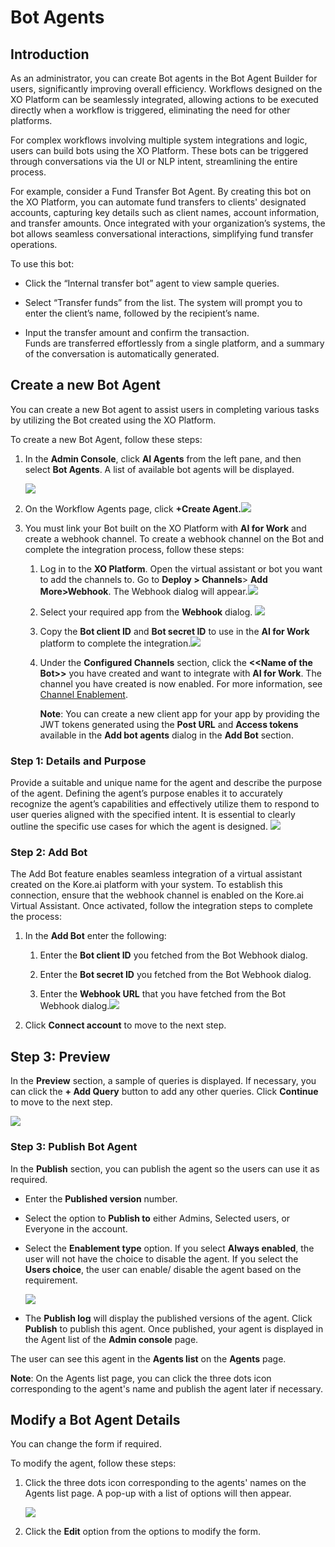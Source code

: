 # Bot Agents

##  Introduction

As an administrator, you can create Bot agents in the Bot Agent Builder for
users, significantly improving overall efficiency. Workflows designed on the XO
Platform can be seamlessly integrated, allowing actions to be executed directly
when a workflow is triggered, eliminating the need for other platforms.

For complex workflows involving multiple system integrations and logic, users
can build bots using the XO Platform. These bots can be triggered through
conversations via the UI or NLP intent, streamlining the entire process.

For example, consider a Fund Transfer Bot Agent. By creating this bot on the XO
Platform, you can automate fund transfers to clients' designated accounts,
capturing key details such as client names, account information, and transfer
amounts. Once integrated with your organization’s systems, the bot allows
seamless conversational interactions, simplifying fund transfer operations.

To use this bot:

-   Click the “Internal transfer bot” agent to view sample queries.

-   Select “Transfer funds” from the list. The system will prompt you to enter
    the client’s name, followed by the recipient’s name.

-   Input the transfer amount and confirm the transaction.  
    Funds are transferred effortlessly from a single platform, and a summary of
    the conversation is automatically generated.

##  Create a new Bot Agent

You can create a new Bot agent to assist users in completing various tasks by
utilizing the Bot created using the XO Platform.

To create a new Bot Agent, follow these steps:

1.  In the **Admin Console**, click **AI Agents** from the left pane, and then
    select **Bot Agents**. A list of available bot agents will be displayed.

    ![](images/bot-agent.png)

2.  On the Workflow Agents page, click **+Create
    Agent.![](images/create-agent.png)**

3.  You must link your Bot built on the XO Platform with **AI for Work** and
    create a webhook channel. To create a webhook channel on the Bot and
    complete the integration process, follow these steps:

    1.  Log in to the **XO Platform**. Open the virtual assistant or bot you
        want to add the channels to. Go to **Deploy \> Channels**\> **Add
        More\>Webhook**. The Webhook dialog will
        appear.![](images/webhook.png)

    2.  Select your required app from the **Webhook** dialog.
        ![](images/webhook_select_app.png)

    3.  Copy the **Bot client ID** and **Bot secret ID** to use in the **AI for
        Work** platform to complete the
        integration.![](images/webhook_botID.png)

    4.  Under the **Configured Channels** section, click the **\<\<Name of the
        Bot\>\>** you have created and want to integrate with **AI for Work**.
        The channel you have created is now enabled. For more information, see
        [Channel
        Enablement](https://developer.kore.ai/docs/bots/channel-enablement/adding-channels-to-your-bot/).

        **Note**: You can create a new client app for your app by providing the
        JWT tokens generated using the **Post URL** and **Access tokens**
        available in the **Add bot agents** dialog in the **Add Bot** section.

###  Step 1: Details and Purpose

Provide a suitable and unique name for the agent and describe the purpose of the
agent. Defining the agent’s purpose enables it to accurately recognize the
agent’s capabilities and effectively utilize them to respond to user queries
aligned with the specified intent. It is essential to clearly outline the
specific use cases for which the agent is designed.
![](images/detail-purpose.png)

###  Step 2: Add Bot

The Add Bot feature enables seamless integration of a virtual assistant created
on the Kore.ai platform with your system. To establish this connection, ensure
that the webhook channel is enabled on the Kore.ai Virtual Assistant. Once
activated, follow the integration steps to complete the process:

1.  In the **Add Bot** enter the following:

    1.  Enter the **Bot client ID** you fetched from the Bot Webhook dialog.

    2.  Enter the **Bot secret ID** you fetched from the Bot Webhook dialog.

    3.  Enter the **Webhook URL** that you have fetched from the Bot Webhook
        dialog.![](images/add-bot.png)

2.  Click **Connect account** to move to the next step.

## Step 3: Preview

In the **Preview** section, a sample of queries is displayed. If necessary, you
can click the **+ Add Query** button to add any other queries. Click
**Continue** to move to the next step.

![](images/preview.png)

###  Step 3: Publish Bot Agent

In the **Publish** section, you can publish the agent so the users can use it as
required.

-   Enter the **Published version** number.

-   Select the option to **Publish to** either Admins, Selected users, or
    Everyone in the account.

-   Select the **Enablement type** option. If you select **Always enabled**, the
    user will not have the choice to disable the agent. If you select the
    **Users choice**, the user can enable/ disable the agent based on the
    requirement.

    ![](images/publish.png)

-   The **Publish log** will display the published versions of the agent. Click
    **Publish** to publish this agent. Once published, your agent is displayed
    in the Agent list of the **Admin console** page.

The user can see this agent in the **Agents list** on the **Agents** page.

**Note**: On the Agents list page, you can click the three dots icon
corresponding to the agent's name and publish the agent later if necessary.

##  Modify a Bot Agent Details

You can change the form if required.

To modify the agent, follow these steps:

1.  Click the three dots icon corresponding to the agents' names on the Agents
    list page. A pop-up with a list of options will then appear.

    ![](images/modify.png)

2.  Click the **Edit** option from the options to modify the form.
